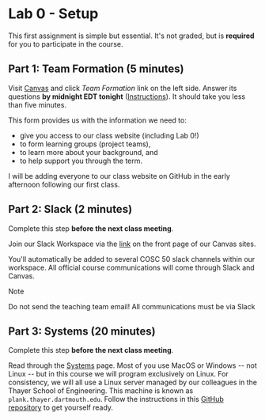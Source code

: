 # Lab 0 - Setup

This first assignment is simple but essential.
It's not graded, but is **required** for you to participate in the course.

## Part 1: Team Formation (5 minutes)

Visit [Canvas](https://canvas.dartmouth.edu/courses/71415) and click *Team Formation* link on the left side.
Answer its questions **by midnight EDT tonight** ([Instructions](https://services.dartmouth.edu/TDClient/1806/Portal/KB/ArticleDet?ID=128042)).
It should take you less than five minutes.

This form provides us with the information we need to:

- give you access to our class website (including Lab 0!)
- to form learning groups (project teams),
- to learn more about your background, and
- to help support you through the term.

I will be adding everyone to our class website on GitHub in the early afternoon following our first class.

<!--
## Part 1: Meet the prof! (2 minutes)
-->

<!-- @CHANGEME link -->

<!--
I want to meet you all! Please consider
[signing up](https://calendly.com/ccpalmer/chatz) on Calendly for a quick, 10-minute chat to introduce yourself and meet me ... I also hope to talk with many of you often in office hours throughout the term. The chat is optional.
-->

## Part 2: Slack (2 minutes)
Complete this step **before the next class meeting**.

Join our Slack Workspace via the [link](https://dartmouth.enterprise.slack.com/archives/C08GKBR7Z7Z/) on the front page of our Canvas sites.

<!--
> [!NOTE]
> We have a single Slack workspace for the *two* sections of COSC 50 this term.
-->

You'll automatically be added to several COSC 50 slack channels within our workspace.
All official course communications will come through Slack and Canvas.

> [!NOTE]
> Do not send the teaching team email! All communications must be via Slack

## Part 3: Systems (20 minutes)
Complete this step **before the next class meeting**.

Read through the [Systems](https://github.com/CS50DartmouthSP25/home/blob/main/logistics/systems.md) page.
Most of you use MacOS or Windows -- not Linux -- but in this course we will program exclusively on Linux.
For consistency, we will all use a Linux server managed by our colleagues in the Thayer School of Engineering.
This machine is known as `plank.thayer.dartmouth.edu`.
Follow the instructions in this [GitHub repository](https://github.com/CS50DartmouthSP25/cs50-dev) to get yourself ready.
